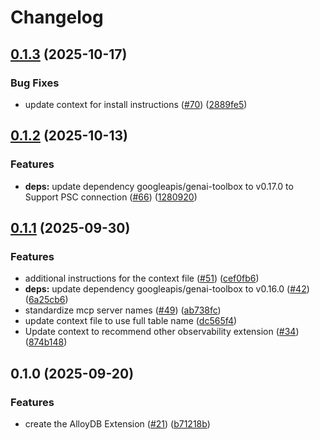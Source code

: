 # Changelog

## [0.1.3](https://github.com/gemini-cli-extensions/alloydb/compare/0.1.2...0.1.3) (2025-10-17)


### Bug Fixes

* update context for install instructions ([#70](https://github.com/gemini-cli-extensions/alloydb/issues/70)) ([2889fe5](https://github.com/gemini-cli-extensions/alloydb/commit/2889fe5243b7c121c5b979a16dea1a60a8c4465b))

## [0.1.2](https://github.com/gemini-cli-extensions/alloydb/compare/0.1.1...0.1.2) (2025-10-13)


### Features

* **deps:** update dependency googleapis/genai-toolbox to v0.17.0 to Support PSC connection ([#66](https://github.com/gemini-cli-extensions/alloydb/issues/66)) ([1280920](https://github.com/gemini-cli-extensions/alloydb/commit/12809204b2e1053bc8e1a101879580b2857d50f6))

## [0.1.1](https://github.com/gemini-cli-extensions/alloydb/compare/0.1.0...0.1.1) (2025-09-30)


### Features

* additional instructions for the context file ([#51](https://github.com/gemini-cli-extensions/alloydb/issues/51)) ([cef0fb6](https://github.com/gemini-cli-extensions/alloydb/commit/cef0fb68dedb400225347adf3a16cb320ff28d20))
* **deps:** update dependency googleapis/genai-toolbox to v0.16.0 ([#42](https://github.com/gemini-cli-extensions/alloydb/issues/42)) ([6a25cb6](https://github.com/gemini-cli-extensions/alloydb/commit/6a25cb699264d415eb75f4bfdd25b325a372425e))
* standardize mcp server names ([#49](https://github.com/gemini-cli-extensions/alloydb/issues/49)) ([ab738fc](https://github.com/gemini-cli-extensions/alloydb/commit/ab738fc7f669dc3712777cec969b41084b7e5224))
* update context file to use full table name ([dc565f4](https://github.com/gemini-cli-extensions/alloydb/commit/dc565f427db7611c70155109cfd4010591784af4))
* Update context to recommend other observability extension ([#34](https://github.com/gemini-cli-extensions/alloydb/issues/34)) ([874b148](https://github.com/gemini-cli-extensions/alloydb/commit/874b1489989c5945c81b0eeef1592bb65693f6d6))


## 0.1.0 (2025-09-20)


### Features

* create the AlloyDB Extension ([#21](https://github.com/gemini-cli-extensions/alloydb/issues/21)) ([b71218b](https://github.com/gemini-cli-extensions/alloydb/commit/b71218ba1977b906043621f23cf7fff05937e833))
